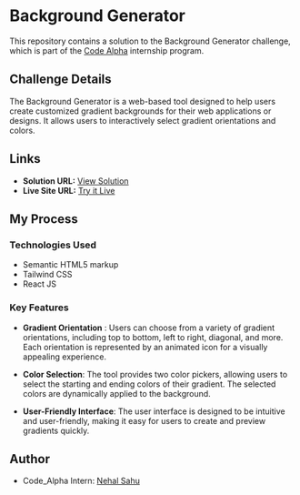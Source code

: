 # Background Generator

This repository contains a solution to the Background Generator challenge, which is part of the [Code Alpha](https://www.linkedin.com/company/codealpha/) internship program.

## Challenge Details

The Background Generator is a web-based tool designed to help users create customized gradient backgrounds for their web applications or designs. It allows users to interactively select gradient orientations and colors.

## Links

- **Solution URL:** [View Solution]()
- **Live Site URL:** [Try it Live]()

## My Process

### Technologies Used

- Semantic HTML5 markup
- Tailwind CSS
- React JS

### Key Features

- **Gradient Orientation** : Users can choose from a variety of gradient orientations, including top to bottom, left to right, diagonal, and more. Each orientation is represented by an animated icon for a visually appealing experience.

- **Color Selection**: The tool provides two color pickers, allowing users to select the starting and ending colors of their gradient. The selected colors are dynamically applied to the background.

- **User-Friendly Interface**: The user interface is designed to be intuitive and user-friendly, making it easy for users to create and preview gradients quickly.

## Author

- Code_Alpha Intern: [Nehal Sahu](https://github.com/NehalSahu8055)

